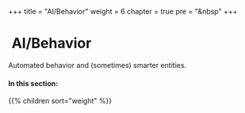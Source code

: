 +++
title = "AI/Behavior"
weight = 6
chapter = true
pre = "<i class='fas fa-project-diagram fa-fw'></i>&nbsp"
+++

# <i class='fas fa-project-diagram'></i>&nbsp;AI/Behavior

Automated behavior and (sometimes) smarter entities.

#### In this section:

{{% children  sort="weight" %}}
